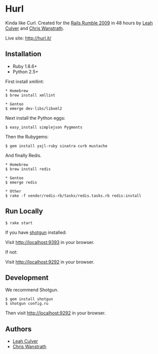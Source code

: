Hurl
====

Kinda like Curl. Created for the [Rails Rumble 2009][1] in 48 hours by
[Leah Culver][2] and [Chris Wanstrath][3].

Live site: <http://hurl.it/>


Installation
------------

* Ruby 1.8.6+
* Python 2.5+

First install xmllint:

    * Homebrew
    $ brew install xmllint

    * Gentoo
    $ emerge dev-libs/libxml2

Next install the Python eggs:

    $ easy_install simplejson Pygments

Then the Rubygems:

    $ gem install yajl-ruby sinatra curb mustache

And finally Redis.

    * Homebrew
    $ brew install redis

    * Gentoo
    $ emerge redis

    * Other
    $ rake -f vendor/redis-rb/tasks/redis.tasks.rb redis:install


Run Locally
-----------

    $ rake start

If you have [shotgun](http://github.com/rtomayko/shotgun) installed:

Visit <http://localhost:9393> in your browser.

If not:

Visit <http://localhost:9292> in your browser.


Development
-----------

We recommend Shotgun.

    $ gem install shotgun
    $ shotgun config.ru

Then visit <http://localhost:9292> in your browser.


Authors
-------

* [Leah Culver][2]
* [Chris Wanstrath][3]

[1]: http://r09.railsrumble.com/
[2]: http://github.com/leah
[3]: http://github.com/defunkt
